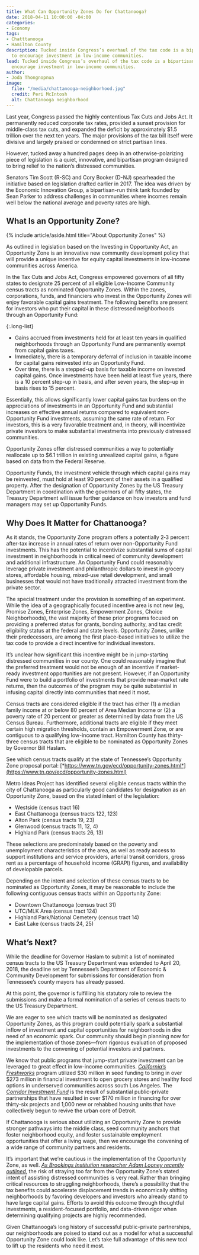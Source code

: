 ```yaml
---
title: What Can Opportunity Zones Do for Chattanooga?
date: 2018-04-11 10:00:00 -04:00
categories:
- Economy
tags:
- Chatttanooga
- Hamilton County
description: Tucked inside Congress’s overhaul of the tax code is a bipartisan program
  to encourage investment in low-income communities.
lead: Tucked inside Congress’s overhaul of the tax code is a bipartisan program to
  encourage investment in low-income communities.
author:
- Joda Thongnopnua
image:
  file: "/media/chattanooga-neighborhood.jpg"
  credit: Peri McIntosh
  alt: Chattanooga neighborhood
---
```


Last year, Congress passed the highly contentious Tax Cuts and Jobs Act. It permanently reduced corporate tax rates, provided a sunset provision for middle-class tax cuts, and expanded the deficit by approximately $1.5 trillion over the next ten years. The major provisions of the tax bill itself were divisive and largely praised or condemned on strict partisan lines.

However, tucked away a hundred pages deep in an otherwise-polarizing piece of legislation is a quiet, innovative, and bipartisan program designed to bring relief to the nation’s distressed communities.

Senators Tim Scott (R-SC) and Cory Booker (D-NJ) spearheaded the initiative based on legislation drafted earlier in 2017. The idea was driven by the Economic Innovation Group, a bipartisan-run think tank founded by Sean Parker to address challenges in communities where incomes remain well below the national average and poverty rates are high.

## What Is an Opportunity Zone?

{% include article/aside.html title="About Opportunity Zones" %}

As outlined in legislation based on the Investing in Opportunity Act, an Opportunity Zone is an innovative new community development policy that will provide a unique incentive for equity capital investments in low-income communities across America.

In the Tax Cuts and Jobs Act, Congress empowered governors of all fifty states to designate 25 percent of all eligible Low-Income Community census tracts as nominated Opportunity Zones. Within the zones, corporations, funds, and financiers who invest in the Opportunity Zones will enjoy favorable capital gains treatment. The following benefits are present for investors who put their capital in these distressed neighborhoods through an Opportunity Fund:

{:.long-list}
+ Gains accrued from investments held for at least ten years in qualified neighborhoods through an Opportunity Fund are permanently exempt from capital gains taxes.
+ Immediately, there is a temporary deferral of inclusion in taxable income for capital gains reinvested into an Opportunity Fund.
+ Over time, there is a stepped-up basis for taxable income on invested capital gains. Once investments have been held at least five years, there is a 10 percent step-up in basis, and after seven years, the step-up in basis rises to 15 percent.

Essentially, this allows significantly lower capital gains tax burdens on the appreciations of investments in an Opportunity Fund and substantial increases on effective annual returns compared to equivalent non-Opportunity Fund investments, assuming the same rate of return. For investors, this is a very favorable treatment and, in theory, will incentivize private investors to make substantial investments into previously distressed communities.

Opportunity Zones offer distressed communities a way to potentially reallocate up to $6.1 trillion in existing unrealized capital gains, a figure based on data from the Federal Reserve.

Opportunity Funds, the investment vehicle through which capital gains may be reinvested, must hold at least 90 percent of their assets in a qualified property. After the designation of Opportunity Zones by the US Treasury Department in coordination with the governors of all fifty states, the Treasury Department will issue further guidance on how investors and fund managers may set up Opportunity Funds.

## Why Does It Matter for Chattanooga?

As it stands, the Opportunity Zone program offers a potentially 2‑3 percent after-tax increase in annual rates of return over non-Opportunity Fund investments. This has the potential to incentivize substantial sums of capital investment in neighborhoods in critical need of community development and additional infrastructure. An Opportunity Fund could reasonably leverage private investment and philanthropic dollars to invest in grocery stores, affordable housing, mixed-use retail development, and small businesses that would not have traditionally attracted investment from the private sector.

The special treatment under the provision is something of an experiment. While the idea of a geographically focused incentive area is not new (eg, Promise Zones, Enterprise Zones, Empowerment Zones, Choice Neighborhoods), the vast majority of these prior programs focused on providing a preferred status for grants, bonding authority, and tax credit eligibility status at the federal and state levels. Opportunity Zones, unlike their predecessors, are among the first place-based initiatives to utilize the tax code to provide a direct incentive for individual investors.

It’s unclear how significant this incentive might be in jump-starting distressed communities in our county. One could reasonably imagine that the preferred treatment would not be enough of an incentive if market-ready investment opportunities are not present. However, if an Opportunity Fund were to build a portfolio of investments that provide near-market rate returns, then the outcomes of the program may be quite substantial in infusing capital directly into communities that need it most.

Census tracts are considered eligible if the tract has either (1) a median family income at or below 80 percent of Area Median Income or (2) a poverty rate of 20 percent or greater as determined by data from the US Census Bureau. Furthermore, additional tracts are eligible if they meet certain high migration thresholds, contain an Empowerment Zone, or are contiguous to a qualifying low-income tract. Hamilton County has thirty-three census tracts that are eligible to be nominated as Opportunity Zones by Governor Bill Haslam.

See which census tracts qualify at the state of Tennessee’s Opportunity Zone proposal portal:
[*https://www.tn.gov/ecd/opportunity-zones.html*](https://www.tn.gov/ecd/opportunity-zones.html)

Metro Ideas Project has identified several eligible census tracts within the city of Chattanooga as particularly good candidates for designation as an Opportunity Zone, based on the stated intent of the legislation:

+ Westside (census tract 16)
+ East Chattanooga (census tracts 122, 123)
+ Alton Park (census tracts 19, 23)
+ Glenwood (census tracts 11, 12, 4)
+ Highland Park (census tracts 26, 13)

These selections are predominately based on the poverty and unemployment characteristics of the area, as well as ready access to support institutions and service providers, arterial transit corridors, gross rent as a percentage of household income (GRAPI) figures, and availability of developable parcels.

Depending on the intent and selection of these census tracts to be nominated as Opportunity Zones, it may be reasonable to include the following contiguous census tracts within an Opportunity Zone:

+ Downtown Chattanooga (census tract 31)
+ UTC/MLK Area (census tract 124)
+ Highland Park/National Cemetery (census tract 14)
+ East Lake (census tracts 24, 25)

## What’s Next?

While the deadline for Governor Haslam to submit a list of nominated census tracts to the US Treasury Department was extended to April 20, 2018, the deadline set by Tennessee’s Department of Economic & Community Development for submissions for consideration from Tennessee’s county mayors has already passed.

At this point, the governor is fulfilling his statutory role to review the submissions and make a formal nomination of a series of census tracts to the US Treasury Department.

We are eager to see which tracts will be nominated as designated Opportunity Zones, as this program could potentially spark a substantial inflow of investment and capital opportunities for neighborhoods in dire need of an economic spark. Our community should begin planning now for the implementation of those zones—from rigorous evaluation of proposed investments to the convening of potential investors and partners.

We know that public programs that jump-start private investment can be leveraged to great effect in low-income communities. [*California’s Freshworks*](http://www.cafreshworks.com/) program utilized $30 million in seed funding to bring in over $273 million in financial investment to open grocery stores and healthy food options in underserved communities across south Los Angeles. The [*Corridor Investment Fund*](http://www.datadrivendetroit.org/wci_ftp/DraftMaps/Folder_Insert/WCI_FolderInsert_FINAL_102111.pdf) is the result of substantial public-private partnerships that have resulted in over $170 million in financing for over thirty-six projects and 1,000 new or rehabbed housing units that have collectively begun to revive the urban core of Detroit.

If Chattanooga is serious about utilizing an Opportunity Zone to provide stronger pathways into the middle class, seed community anchors that foster neighborhood equity, and foster sustainable employment opportunities that offer a living wage, then we encourage the convening of a wide range of community partners and residents.

It’s important that we’re cautious in the implementation of the Opportunity Zone, as well. [*As Brookings Institution researcher Adam Looney recently outlined*](https://www.brookings.edu/blog/up-front/2018/02/26/will-opportunity-zones-help-distressed-residents-or-be-a-tax-cut-for-gentrification/), the risk of straying too far from the Opportunity Zone’s stated intent of assisting distressed communities is very real. Rather than bringing critical resources to struggling neighborhoods, there’s a possibility that the tax benefits could accelerate displacement trends in economically shifting neighborhoods by favoring developers and investors who already stand to have large capital gains. Efforts to avoid this outcome through thoughtful investments, a resident-focused portfolio, and data-driven rigor when determining qualifying projects are highly recommended.

Given Chattanooga’s long history of successful public-private partnerships, our neighborhoods are poised to stand out as a model for what a successful Opportunity Zone could look like. Let’s take full advantage of this new tool to lift up the residents who need it most.
